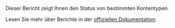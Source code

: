 Dieser Bericht zeigt Ihnen den Status von bestimmten Kontentypen.

Lesen Sie mehr über Berichte in der [offiziellen Dokumentation](https://docs.firefly-iii.org/advanced-concepts/reports).